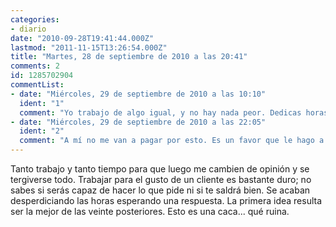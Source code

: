 ```yaml
---
categories:
- diario
date: "2010-09-28T19:41:44.000Z"
lastmod: "2011-11-15T13:26:54.000Z"
title: "Martes, 28 de septiembre de 2010 a las 20:41"
comments: 2
id: 1285702904
commentList:
- date: "Miércoles, 29 de septiembre de 2010 a las 10:10"
  ident: "1"
  comment: "Yo trabajo de algo igual, y no hay nada peor. Dedicas horas a preparar algo, te dicen que no esta mal, y luego quieren mil cambios :(\n\nPero bueno nos pagan por ello, no seria justo quejarse..."
- date: "Miércoles, 29 de septiembre de 2010 a las 22:05"
  ident: "2"
  comment: "A mí no me van a pagar por esto. Es un favor que le hago a mi profesor de arte y me viene bien como mini-experiencia. Pero ya me marea."
---
```


Tanto trabajo y tanto tiempo para que luego me cambien de opinión y se tergiverse todo. Trabajar para el gusto de un cliente es bastante duro; no sabes si serás capaz de hacer lo que pide ni si te saldrá bien. Se acaban desperdiciando las horas esperando una respuesta. La primera idea resulta ser la mejor de las veinte posteriores. Esto es una caca... qué ruina.